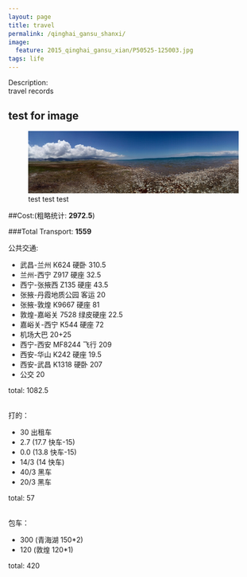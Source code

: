 ```yaml
---
layout: page
title: travel
permalink: /qinghai_gansu_shanxi/
image:
  feature: 2015_qinghai_gansu_xian/P50525-125003.jpg
tags: life
---
```


Description:    
travel records     


## test for image

<figure>
	<a href="../images/2015_qinghai_gansu_shanxi/P50525-125003.jpg"><img src="../images/2015_qinghai_gansu_shanxi/P50525-125003.jpg"></a>
	<figcaption>test test test</figcaption>
</figure>

##Cost:(粗略统计:	<b>2972.5</b>)    

###Total Transport: <b>1559</b>    

公共交通:    
 
* 武昌-兰州 K624 硬卧 310.5
* 兰州-西宁 Z917 硬座 32.5
* 西宁-张掖西 Z135 硬座 43.5
* 张掖-丹霞地质公园 客运 20
* 张掖-敦煌 K9667 硬座 81
* 敦煌-嘉峪关 7528 绿皮硬座 22.5
* 嘉峪关-西宁 K544 硬座 72
* 机场大巴 20+25
* 西宁-西安 MF8244 飞行 209
* 西安-华山 K242 硬座 19.5
* 西安-武昌 K1318 硬卧 207
* 公交 20   
 
total: 1082.5    

<br>
打的：    

* 30 出租车
* 2.7 (17.7 快车-15)
* 0.0 (13.8 快车-15)
* 14/3 (14 快车)
* 40/3 黑车
* 20/3 黑车 

total: 57    

<br>
包车：     

* 300 (青海湖 150*2)
* 120 (敦煌 120*1)

total: 420    

